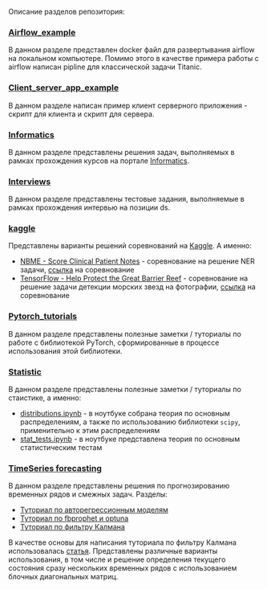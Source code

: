 Описание разделов репозитория:

### [Airflow_example](./Airflow_example/)

В данном разделе представлен docker файл для развертывания airflow на локальном компьютере. Помимо этого в качестве примера работы с airflow написан pipline для классической задачи Titanic.

### [Client_server_app_example](./Client_server_app_example/)

В данном разделе написан пример клиент серверного приложения - скрипт для клиента и скрипт для сервера.

### [Informatics](./Informatics/)

В данном разделе представлены решения задач, выполняемых в рамках прохождения курсов на портале [Informatics](https://informatics.msk.ru/).

### [Interviews](./Interviews/)

В данном разделе представлены тестовые задания, выполняемые в рамках прохождения интервью на позиции ds.

### [kaggle](./kaggle/)

Представлены варианты решений соревнований на [Kaggle](https://www.kaggle.com/). А именно:
- [NBME - Score Clinical Patient Notes](./kaggle/NBME_-_Score_Clinical_Patient_Notes/) - соревнование на решение NER задачи, [ссылка](https://www.kaggle.com/competitions/nbme-score-clinical-patient-notes) на соревнование
- [TensorFlow - Help Protect the Great Barrier Reef](./kaggle/Kaggle_Great_Barrier_Reef/) - соревнование на решение задачи детекции морских звезд на фотографии, [ссылка](https://www.kaggle.com/c/tensorflow-great-barrier-reef/) на соревнование

### [Pytorch_tutorials](./PyTorch_tutorials/)

В данном разделе представлены полезные заметки / туториалы по работе с библиотекой PyTorch, сформированные в процессе использования этой библиотеки.

### [Statistic](./Statistic/)

В данном разделе представлены полезные заметки / туториалы по стаистике, а именно:
- [distributions.ipynb](./Statistic/distributions.ipynb) - в ноутбуке собрана теория по основным распределениям, а также по использованию библиотеки `scipy`, применительно к этим распределениям
- [stat_tests.ipynb](./Statistic/stat_tests.ipynb) - в ноутбуке представлена теория по основным статистическим тестам

### [TimeSeries forecasting](./TimeSeries_forecasting/)

В данном разделе представлены решения по прогнозированию временных рядов и смежных задач. Разделы:
- [Туториал по авторегрессионным моделям](./TimeSeries_forecasting/SARIMA_toy_example/)
- [Туториал по fbprophet и optuna](./TimeSeries_forecasting/prophet/)
- [Туториал по фильтру Калмана](./TimeSeries_forecasting/kalman/)

В качестве основы для написания туториала по фильтру Калмана использовалась [статья](https://habr.com/ru/company/singularis/blog/516798/). Представлены различные варианты использования, в том числе и решение определения текущего состояния сразу нескольких временных рядов с использованием блочных диагональных матриц. 

